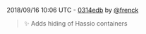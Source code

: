 2018/09/16 10:06 UTC - [0314edb](https://github.com/hassio-addons/addon-portainer/commit/0314edbcffa7d0523913e7c172e9e55ddaa3e622) by [@frenck](https://github.com/frenck)
> :sparkles: Adds hiding of Hassio containers 

